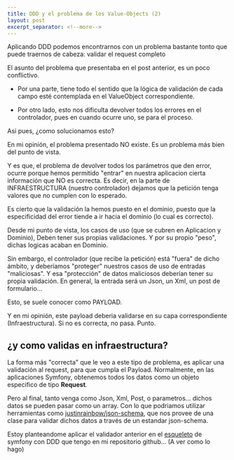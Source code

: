 ```yaml
---
title: DDD y el problema de los Value-Objects (2)
layout: post
excerpt_separator: <!--more-->
---
```


Aplicando DDD podemos encontrarnos con un problema bastante tonto que puede traernos de cabeza: validar el request completo<!--more-->

El asunto del problema que presentaba en el post anterior, es un poco conflictivo.

  - Por una parte, tiene todo el sentido que la lógica de validación de cada campo esté contemplada en el ValueObject correspondiente.

  - Por otro lado, esto nos dificulta devolver todos los errores en el controlador, pues en cuando ocurre uno, se para el proceso.

Asi pues, ¿como solucionamos esto?

En mi opinión, el problema presentado NO existe. Es un problema más bien del punto de vista. 

Y es que, el problema de devolver todos los parámetros que den error, ocurre porque hemos permitido "entrar" en nuestra aplicacion
cierta información que NO es correcta. Es decir, en la parte de INFRAESTRUCTURA (nuestro controlador) dejamos que la petición tenga valores
que no cumplen con lo esperado.

Es cierto que la validación la hemos puesto en el dominio, puesto que la especificidad del error tiende a ir hacia el dominio
(lo cual es correcto). 

Desde mi punto de vista, los casos de uso (que se cubren en Aplicacion y Dominio), Deben tener sus propias validaciones. Y
por su propio "peso", dichas logicas acaban en Dominio. 

Sin embargo, el controlador (que recibe la petición) está "fuera" de dicho ámbito, y deberíamos "proteger" nuestros casos
de uso de entradas "maliciosas". Y esa "protección" de datos maliciosos deberían tener su propia validación. En general, 
la entrada será un Json, un Xml, un post de formulario...

Esto, se suele conocer como PAYLOAD.

Y en mi opinión, este payload deberia validarse en su capa correspondiente (Infraestructura). Si no es correcta, no pasa. Punto.

## ¿y como validas en infraestructura?

La forma más "correcta" que le veo a este tipo de problema, es aplicar una validación al request, para que cumpla el Payload.
Normalmente, en las aplicaciones Symfony, obtenemos todos los datos como un objeto especifico de tipo **Request**. 

Pero al final,
tanto venga como Json, Xml, Post, o parametros... dichos datos se pueden pasar como un array. Con lo que podriamos utilizar 
herramientas como [justinrainbow/json-schema](https://github.com/justinrainbow/json-schema), que nos provee de una clase 
para validar dichos datos a través de un estandar json-schema.

Estoy planteandome aplicar el validador anterior en el [esqueleto](https://github.com/jakala/symfony6-ddd-skeleton) de 
symfony con DDD que tengo en mi repositorio github... (A ver como lo hago) 

